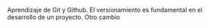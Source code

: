 Aprendizaje de Git y Github. El versionamiento es fundamental en el desarrollo de un proyecto. Otro cambio